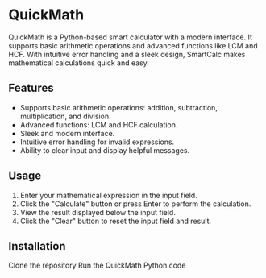 # QuickMath
QuickMath is a Python-based smart calculator with a modern interface. It supports basic arithmetic operations and advanced functions like LCM and HCF. With intuitive error handling and a sleek design, SmartCalc makes mathematical calculations quick and easy.

## Features
- Supports basic arithmetic operations: addition, subtraction, multiplication, and division.
- Advanced functions: LCM and HCF calculation.
- Sleek and modern interface.
- Intuitive error handling for invalid expressions.
- Ability to clear input and display helpful messages.

## Usage
1. Enter your mathematical expression in the input field.
2. Click the "Calculate" button or press Enter to perform the calculation.
3. View the result displayed below the input field.
4. Click the "Clear" button to reset the input field and result.

## Installation
Clone the repository
Run the QuickMath Python code 
